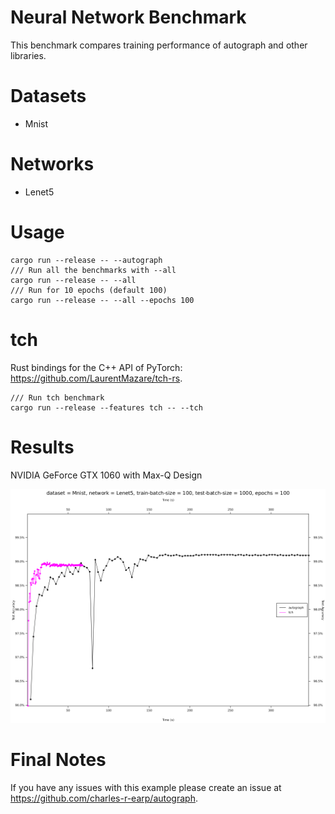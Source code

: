 # Neural Network Benchmark
This benchmark compares training performance of autograph and other libraries.

# Datasets
- Mnist

# Networks
- Lenet5

# Usage
```
cargo run --release -- --autograph
/// Run all the benchmarks with --all
cargo run --release -- --all
/// Run for 10 epochs (default 100)
cargo run --release -- --all --epochs 100
```

# tch
Rust bindings for the C++ API of PyTorch: https://github.com/LaurentMazare/tch-rs.
```
/// Run tch benchmark
cargo run --release --features tch -- --tch
```

# Results
NVIDIA GeForce GTX 1060 with Max-Q Design

![NVIDIA GeForce GTX 1060 with Max-Q Design](nv_gtx1060.png)

# Final Notes
If you have any issues with this example please create an issue at https://github.com/charles-r-earp/autograph.

